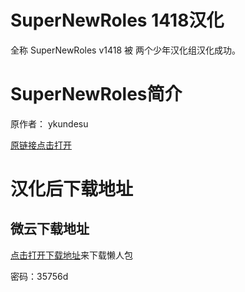 # SuperNewRoles 1418汉化
全称 SuperNewRoles v1418 被 两个少年汉化组汉化成功。

# SuperNewRoles简介

原作者： ykundesu 

[原链接点击打开](https://github.com/ykundesu/SuperNewRoles)

# 汉化后下载地址
## 微云下载地址
[点击打开下载地址](https://share.weiyun.com/4AjDthh2)来下载懒人包

密码：35756d

